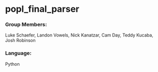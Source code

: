 # popl_final_parser

### Group Members: 
Luke Schaefer, Landon Vowels, Nick Kanatzar, Cam Day, Teddy Kucaba, Josh Robinson

### Language:
Python
